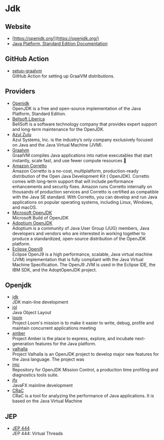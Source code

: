 # Jdk

## Website

- [https://openjdk.org/](https://openjdk.org/)
- [Java Platform, Standard Edition Documentation](https://docs.oracle.com/en/java/javase/index.html)

## GitHub Action

- [setup-graalvm](https://github.com/graalvm/setup-graalvm)
  <br/>GitHub Action for setting up GraalVM distributions.

## Providers

- [Openjdk](https://openjdk.org/)
  <br/>OpenJDK is a free and open-source implementation of the Java Platform, Standard Edition.
- [Bellsoft Liberica](https://bell-sw.com/libericajdk/)
  <br/>BellSoft is a software technology company that provides expert support and long-term maintenance for the OpenJDK.
- [Azul Zulu](https://www.azul.com/)
  <br/>Azul Systems, Inc. is the industry’s only company exclusively focused on Java and the Java Virtual Machine (JVM).
- [Graalvm](https://www.graalvm.org/)
  <br/>GraalVM compiles Java applications into native executables that start instantly, scale fast, and use fewer
  compute resources 🚀
- [Amazon Corretto](https://aws.amazon.com/corretto)
  <br/>Amazon Corretto is a no-cost, multiplatform, production-ready distribution of the Open Java Development Kit (
  OpenJDK). Corretto comes with long-term support that will include performance enhancements and security fixes. Amazon
  runs Corretto internally on thousands of production services and Corretto is certified as compatible with the Java SE
  standard. With Corretto, you can develop and run Java applications on popular operating systems, including Linux,
  Windows, and macOS.
- [Microsoft OpenJDK](https://www.microsoft.com/openjdk)
  <br/>Microsoft Build of OpenJDK
- [Adoptium OpenJDK](https://adoptium.net/)
  <br/>Adoptium is a community of Java User Group (JUG) members, Java developers and vendors who are interested in
  working together to produce a standardized, open-source distribution of the OpenJDK platform.
- [Eclipse Openj9](https://eclipse.dev/openj9/)
  <br/>Eclipse OpenJ9 is a high performance, scalable, Java virtual machine (JVM) implementation that is fully compliant
  with the Java Virtual Machine Specification. The OpenJ9 JVM is used in the Eclipse IDE, the IBM SDK, and the
  AdoptOpenJDK
  project.

## Openjdk

- [jdk](https://github.com/openjdk/jdk)
  <br/>JDK main-line development
- [jol](https://github.com/openjdk/jol)
  <br/>Java Object Layout
- [loom](https://github.com/openjdk/loom)
  <br/>Project Loom's mission is to make it easier to write, debug, profile and maintain concurrent applications meeting
- [amber](https://github.com/openjdk/amber)
  <br/>Project Amber is the place to express, explore, and incubate next-generation features for the Java platform.
- [valhalla](https://github.com/openjdk/valhalla)
  <br/>Project Valhalla is an OpenJDK project to develop major new features for the Java language. The project was
- [jmc](https://github.com/openjdk/jmc)
  <br/>Repository for OpenJDK Mission Control, a production time profiling and diagnostics tools suite.
- [jfx](https://github.com/openjdk/jfx)
  <br/>JavaFX mainline development
  <br/>
- [CRaC](https://github.com/CRaC/docs#crac)
  <br/>CRaC is a tool for analyzing the performance of Java applications. It is based on the Java Virtual Machine

## JEP

- [JEP 444](https://openjdk.org/jeps/444)
  <br/>JEP 444: Virtual Threads